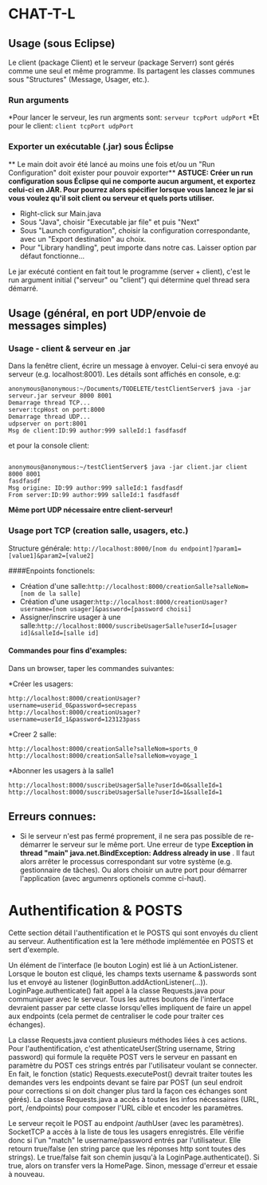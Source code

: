 # CHAT-T-L
## Usage (sous Eclipse)
Le client (package Client) et le serveur (package Serverr) sont gérés comme une seul et même programme. Ils partagent les classes communes sous "Structures" (Message, Usager, etc.).

### Run arguments
*Pour lancer le serveur, les run argments sont: `serveur tcpPort udpPort`
*Et pour le client: `client tcpPort udpPort`

### Exporter un exécutable (.jar) sous Éclipse

** Le main doit avoir été lancé au moins une fois et/ou un "Run Configuration" doit exister pour pouvoir exporter**
**ASTUCE: Créer un run configuration sous Éclipse qui ne comporte aucun argument, et exportez celui-ci en JAR. Pour pourrez alors spécifier lorsque vous lancez le jar si vous voulez qu'il soit client ou serveur et quels ports utiliser.**

* Right-click sur Main.java
* Sous "Java", choisir "Executable jar file" et puis "Next"
* Sous "Launch configuration", choisir la configuration correspondante, avec un "Export destination" au choix.
* Pour "Library handling", peut importe dans notre cas. Laisser option par défaut fonctionne...

Le jar exécuté contient en fait tout le programme (server + client), c'est le run argument initial ("serveur" ou "client") qui détermine quel thread sera démarré.

## Usage (général, en port UDP/envoie de messages simples)

### Usage - client & serveur en .jar
Dans la fenêtre client, écrire un message à envoyer. Celui-ci sera envoyé au serveur (e.g. localhost:8001). Les détails sont affichés en console, e.g:

```
anonymous@anonymous:~/Documents/TODELETE/testClientServer$ java -jar serveur.jar serveur 8000 8001
Demarrage thread TCP...
server:tcpHost on port:8000
Demarrage thread UDP...
udpserver on port:8001
Msg de client:ID:99 author:999 salleId:1 fasdfasdf
```

et pour la console client:


```

anonymous@anonymous:~/testClientServer$ java -jar client.jar client 8000 8001
fasdfasdf
Msg origine: ID:99 author:999 salleId:1 fasdfasdf
From server:ID:99 author:999 salleId:1 fasdfasdf
```

**Même port UDP nécessaire entre client-serveur!**

### Usage port TCP (creation salle, usagers, etc.)
Structure générale: 
`
http://localhost:8000/[nom du endpoint]?param1=[value1]&param2=[value2]
`

####Enpoints fonctionels:
* Création d'une salle:`http://localhost:8000/creationSalle?salleNom=[nom de la salle]`
* Création d'une usager:`http://localhost:8000/creationUsager?username=[nom usager]&password=[password choisi]`
* Assigner/inscrire usager à une salle:`http://localhost:8000/suscribeUsagerSalle?userId=[usager id]&salleId=[salle id]`

#### Commandes pour fins d'examples:
Dans un browser, taper les commandes suivantes:

*Créer les usagers:
```
http://localhost:8000/creationUsager?username=userid_0&password=secrepass
http://localhost:8000/creationUsager?username=userId_1&password=123123pass
```
*Creer 2 salle:
```
http://localhost:8000/creationSalle?salleNom=sports_0
http://localhost:8000/creationSalle?salleNom=voyage_1
```
*Abonner les usagers à la salle1
```
http://localhost:8000/suscribeUsagerSalle?userId=0&salleId=1
http://localhost:8000/suscribeUsagerSalle?userId=1&salleId=1
```
## Erreurs connues:
* Si le serveur n'est pas fermé proprement, il ne sera pas possible de re-démarrer le serveur sur le même port. Une erreur de type **Exception in thread "main" java.net.BindException: Address already in use** . Il faut alors arrêter le processus correspondant sur votre système (e.g. gestionnaire de tâches). Ou alors choisir un autre port pour démarrer l'application (avec argumenrs optionels comme ci-haut).

# Authentification & POSTS
Cette section détail l'authentification et le POSTS qui sont envoyés du client au serveur. Authentification est la 1ere méthode implémentée en POSTS et sert d'exemple.

Un élément de l'interface (le bouton Login) est lié à un ActionListener. Lorsque le bouton est cliqué, les champs texts username & passwords sont lus et envoyé au listener (loginButton.addActionListener(...)). LoginPage.authenticate() fait appel à la classe Requests.java pour communiquer avec le serveur. Tous les autres boutons de l'interface devraient passer par cette classe lorsqu'elles impliquent de faire un appel aux endpoints (cela permet de centraliser le code pour traiter ces échanges).

La classe Requests.java contient plusieurs méthodes liées à ces actions. Pour l'authentification, c'est athenticateUser(String username, String password) qui formule la requête POST vers le serveur en passant en paramètre du POST ces strings entrés par l'utilisateur voulant se connecter. En fait, le fonction (static) Requests.executePost() devrait traiter toutes les demandes vers les endpoints devant se faire par POST (un seul endroit pour corrections si on doit changer plus tard la façon ces échanges sont gérés). La classe Requests.java a accès à toutes les infos nécessaires (URL, port, /endpoints) pour composer l'URL cible et encoder les paramètres.

Le serveur reçoit le POST au endpoint /authUser (avec les paramètres). SocketTCP a accès à la liste de tous les usagers enregistrés. Elle vérifie donc si l'un "match" le username/password entrés par l'utilisateur. Elle retourn true/false (en string parce que les réponses http sont toutes des strings). Le true/false fait son chemin jusqu'à la LoginPage.authenticate(). Si true, alors on transfer vers la HomePage. Sinon, message d'erreur et essaie à nouveau.


